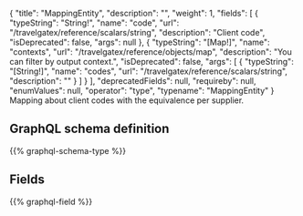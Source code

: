 {
  "title": "MappingEntity",
  "description": "",
  "weight": 1,
  "fields": [
    {
      "typeString": "String!",
      "name": "code",
      "url": "/travelgatex/reference/scalars/string",
      "description": "Client code",
      "isDeprecated": false,
      "args": null
    },
    {
      "typeString": "[Map!]",
      "name": "contexts",
      "url": "/travelgatex/reference/objects/map",
      "description": "You can filter by output context.",
      "isDeprecated": false,
      "args": [
        {
          "typeString": "[String!]",
          "name": "codes",
          "url": "/travelgatex/reference/scalars/string",
          "description": ""
        }
      ]
    }
  ],
  "deprecatedFields": null,
  "requireby": null,
  "enumValues": null,
  "operator": "type",
  "typename": "MappingEntity"
}
Mapping about client codes with the equivalence per supplier.
## GraphQL schema definition

{{% graphql-schema-type %}}

## Fields

{{% graphql-field %}}
